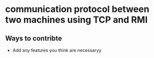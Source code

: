 # communication protocol between two machines using TCP and RMI


## Ways to contribte
- Add any features you think are necessaryy